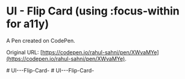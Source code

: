 # UI - Flip Card (using :focus-within for a11y)

A Pen created on CodePen.

Original URL: [https://codepen.io/rahul-sahni/pen/XWvaMYe](https://codepen.io/rahul-sahni/pen/XWvaMYe).

#   U I - - - F l i p - C a r d -  
 #   U I - - - F l i p - C a r d -  
 